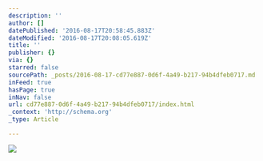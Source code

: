 ```yaml
---
description: ''
author: []
datePublished: '2016-08-17T20:58:45.883Z'
dateModified: '2016-08-17T20:08:05.619Z'
title: ''
publisher: {}
via: {}
starred: false
sourcePath: _posts/2016-08-17-cd77e887-0d6f-4a49-b217-94b4dfeb0717.md
inFeed: true
hasPage: true
inNav: false
url: cd77e887-0d6f-4a49-b217-94b4dfeb0717/index.html
_context: 'http://schema.org'
_type: Article

---
```

![](https://the-grid-user-content.s3-us-west-2.amazonaws.com/6cd40e48-f705-45af-8f0c-189ce6fc05e0.jpg)